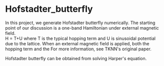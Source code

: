 # Hofstadter_butterfly

In this project, we generate Hofstadter butterfly numerically. The starting point of our discussion is a one-band Hamiltonian under external magnetic field.  
H = T+U
where T is the typical hopping term and U is sinusoidal potential due to the lattice. When an external magnetic field is applied, both the hopping term and the For more information, see TKNN's original paper.

Hofstadter butterfly can be obtained from solving Harper's equation. 

